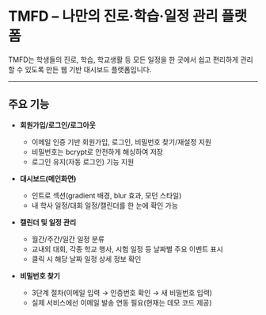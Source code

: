 # TMFD – 나만의 진로·학습·일정 관리 플랫폼

TMFD는 학생들의 진로, 학습, 학교생활 등 모든 일정을 한 곳에서 쉽고 편리하게 관리할 수 있도록 만든 웹 기반 대시보드 플랫폼입니다.

---

## 주요 기능

- **회원가입/로그인/로그아웃**
    - 이메일 인증 기반 회원가입, 로그인, 비밀번호 찾기/재설정 지원
    - 비밀번호는 bcrypt로 안전하게 해싱하여 저장
    - 로그인 유지(자동 로그인) 기능 지원

- **대시보드(메인화면)**
    - 인트로 섹션(gradient 배경, blur 효과, 모던 스타일)
    - 내 학사 일정/대회 일정/캘린더를 한 눈에 확인 가능

- **캘린더 및 일정 관리**
    - 월간/주간/일간 일정 분류
    - 교내외 대회, 각종 학교 행사, 시험 일정 등 날짜별 주요 이벤트 표시
    - 클릭 시 해당 날짜 일정 상세 정보 확인

- **비밀번호 찾기**
    - 3단계 절차(이메일 입력 → 인증번호 확인 → 새 비밀번호 입력)
    - 실제 서비스에선 이메일 발송 연동 필요(현재는 데모 코드 제공)